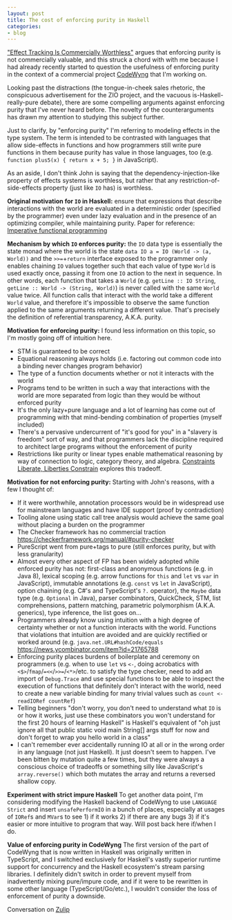 ```yaml
---
layout: post
title: The cost of enforcing purity in Haskell
categories:
- blog
---
```


["Effect Tracking Is Commercially Worthless"](https://degoes.net/articles/no-effect-tracking) argues that enforcing purity is not commercially valuable, and this struck a chord with with me because I had already recently started to question the usefulness of enforcing purity in the context of a commercial project [CodeWyng](http://codewyng.io/) that I'm working on.

Looking past the distractions (the tongue-in-cheek sales rhetoric, the conspicuous advertisement for the ZIO project, and the vacuous is-Haskell-really-pure debate), there are some compelling arguments against enforcing purity that I've never heard before. The novelty of the counterarguments has drawn my attention to studying this subject further.

Just to clarify, by "enforcing purity" I'm referring to modeling effects in the type system. The term is intended to be contrasted with languages that allow side-effects in functions and how programmers still write pure functions in them because purity has value in those languages, too (e.g. `function plus5(x) { return x + 5; }` in JavaScript).

As an aside, I don't think John is saying that the dependency-injection-like property of effects systems is worthless, but rather that any restriction-of-side-effects property (just like `IO` has) is worthless.

**Original motivation for `IO` in Haskell:** ensure that expressions that describe interactions with the world are evaluated in a deterministic order (specified by the programmer) even under lazy evaluation and in the presence of an optimizing compiler, while maintaining purity. Paper for reference: [Imperative functional programming](https://www.microsoft.com/en-us/research/wp-content/uploads/1993/01/imperative.pdf)

**Mechanism by which `IO` enforces purity:** the `IO` data type is essentially the state monad where the world is the state `data IO a = IO (World -> (a, World))` and the `>>=`+`return` interface exposed to the programmer only enables chaining `IO` values together such that each value of type `World` is used exactly once, passing it from one `IO` action to the next in sequence. In other words, each function that takes a `World` (e.g. `getLine :: IO String`, `getLine :: World -> (String, World)`) is never called with the same `World` value twice. All function calls that interact with the world take a different `World` value, and therefore it's impossible to observe the same function applied to the same arguments returning a different value. That's precisely the definition of referential transparency, A.K.A. purity.

**Motivation for enforcing purity:** I found less information on this topic, so I'm mostly going off of intuition here.

- STM is guaranteed to be correct
- Equational reasoning always holds (i.e. factoring out common code into a binding never changes program behavior)
- The type of a function documents whether or not it interacts with the world
- Programs tend to be written in such a way that interactions with the world are more separated from logic than they would be without enforced purity
- It's the only lazy+pure language and a lot of learning has come out of programming with that mind-bending combination of properties (myself included)
- There's a pervasive undercurrent of "it's good for you" in a "slavery is freedom" sort of way, and that programmers lack the discipline required to architect large programs without the enforcement of purity
- Restrictions like purity or linear types enable mathematical reasoning by way of connection to logic, category theory, and algebra. [Constraints Liberate, Liberties Constrain](https://www.youtube.com/watch?v=GqmsQeSzMdw) explores this tradeoff.

**Motivation for not enforcing purity:** Starting with John's reasons, with a few I thought of:

- If it were worthwhile, annotation processors would be in widespread use for mainstream languages and have IDE support (proof by contradiction)
- Tooling alone using static call tree analysis would achieve the same goal without placing a burden on the programmer
- The Checker framework has no commercial traction https://checkerframework.org/manual/#purity-checker
- PureScript went from pure+tags to pure (still enforces purity, but with less granularity)
- Almost every other aspect of FP has been widely adopted while enforced purity has not: first-class and anonymous functions (e.g. in Java 8), lexical scoping (e.g. arrow functions for `this` and `let` vs `var` in JavaScript), immutable annotations (e.g. `const` vs `let` in JavaScript), option chaining (e.g. C#'s and TypeScript's `?.` operator), the `Maybe` data type (e.g. `Optional` in Java), parser combinators, QuickCheck, STM, list comprehensions, pattern matching, parametric polymorphism (A.K.A. generics), type inference, the list goes on...
- Programmers already know using intuition with a high degree of certainty whether or not a function interacts with the world. Functions that violations that intuition are avoided and are quickly rectified or worked around (e.g. `java.net.URL#hashCode/equals` https://news.ycombinator.com/item?id=21765788
- Enforcing purity places burdens of boilerplate and ceremony on programmers (e.g. when to use `let` vs `<-`, doing acrobatics with `<$>`/`fmap`/`=<<`/`>>=`/`<*>`/etc. to satisfy the type checker, need to add an import of `Debug.Trace` and use special functions to be able to inspect the execution of functions that definitely don't interact with the world, need to create a new variable binding for many trivial values such as `count <- readIORef countRef`)
- Telling beginners "don't worry, you don't need to understand what `IO` is or how it works, just use these combinators you won't understand for the first 20 hours of learning Haskell" is Haskell's equivalent of "oh just ignore all that public static void main String[] args stuff for now and don't forget to wrap you hello world in a class"
- I can't remember ever accidentally running IO at all or in the wrong order in any language (not just Haskell). It just doesn't seem to happen. I've been bitten by mutation quite a few times, but they were always a conscious choice of tradeoffs or something silly like JavaScript's `array.reverse()` which both mutates the array and returns a reversed shallow copy.

**Experiment with strict impure Haskell** To get another data point, I'm considering modifying the Haskell backend of CodeWyng to use `LANGUAGE Strict` and insert `unsafePerformIO` in a bunch of places, especially at usages of `IORef`s and `MVar`s to see 1) if it works 2) if there are any bugs 3) if it's easier or more intuitive to program that way. Will post back here if/when I do.

**Value of enforcing purity in CodeWyng** The first version of the part of CodeWyng that is now written in Haskell was originally written in TypeScript, and I switched exclusively for Haskell's vastly superior runtime support for concurrency and the Haskell ecosystem's stream parsing libraries. I definitely didn't switch in order to prevent myself from inadvertently mixing pure/impure code, and if it were to be rewritten in some other language (TypeScript/Go/etc.), I wouldn't consider the loss of enforcement of purity a downside.

Conversation on [Zulip](https://funprog.srid.ca/haskell/effect-tracking-is-worthless.html)
